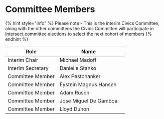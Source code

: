 # Committee Members



{% hint style="info" %}
Please note - This is the interim Civics Committee, along with the other committees the Civics Committee will participate in Intersect committee elections to select the next cohort of members
{% endhint %}



<table><thead><tr><th>Role</th><th>Name</th><th data-hidden></th></tr></thead><tbody><tr><td> Interim Chair</td><td>Michael Madoff </td><td></td></tr><tr><td>Interim Secretary</td><td>Danielle Stanko</td><td></td></tr><tr><td>Committee Member</td><td>Alex Pestchanker</td><td></td></tr><tr><td>Committee Member</td><td>Eystein Magnus Hansen </td><td></td></tr><tr><td>Committee Member</td><td>Adam Rusch</td><td></td></tr><tr><td>Committee Member</td><td>Jose Miguel De Gamboa </td><td></td></tr><tr><td>Committee Member</td><td>Lloyd Duhon </td><td></td></tr></tbody></table>



